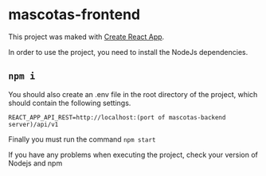 # mascotas-frontend

This project was maked with [Create React App](https://github.com/facebook/create-react-app).

In order to use the project, you need to install the NodeJs dependencies.
## ``npm i``


You should also create an .env file in the root directory of the project, which should contain the following settings.

```
REACT_APP_API_REST=http://localhost:(port of mascotas-backend server)/api/v1
```

Finally you must run the command `npm start`


If you have any problems when executing the project, check your version of Nodejs and npm